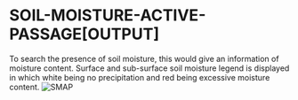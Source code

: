 # SOIL-MOISTURE-ACTIVE-PASSAGE[OUTPUT]
To search the presence of soil moisture, this would give an information of moisture content. Surface and sub-surface soil moisture legend is displayed in which white being no precipitation and red being excessive moisture content.
![SMAP](https://user-images.githubusercontent.com/90825034/233100001-26a6322a-e067-41f2-837e-27af243ac988.png)

